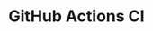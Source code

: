 # GitHub Actions CI






































































































































































































































































































































































































































































































































































































































































































































































































































































































